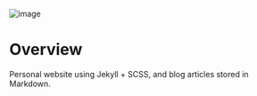 
![image](https://github.com/BianLee/Personal-Website/assets/62369269/43a3fbcd-36f5-4e7e-902d-71e2fa11cd13)

# Overview
Personal website using Jekyll + SCSS, and blog articles stored in Markdown.
